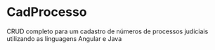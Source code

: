 # CadProcesso
CRUD completo para um cadastro de números de processos judiciais utilizando as linguagens Angular e Java
